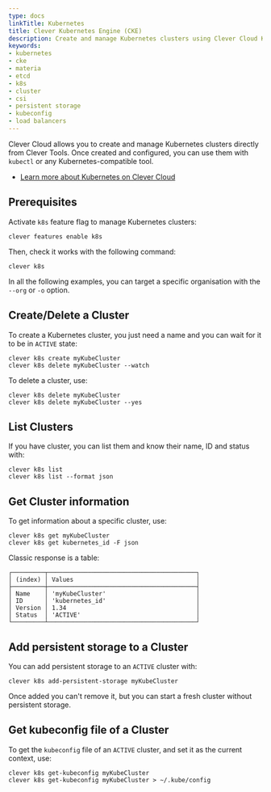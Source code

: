 ```yaml
---
type: docs
linkTitle: Kubernetes
title: Clever Kubernetes Engine (CKE)
description: Create and manage Kubernetes clusters using Clever Cloud Kubernetes Engine from Clever Tools
keywords:
- kubernetes
- cke
- materia
- etcd
- k8s
- cluster
- csi
- persistent storage
- kubeconfig
- load balancers
---
```


Clever Cloud allows you to create and manage Kubernetes clusters directly from Clever Tools. Once created and configured, you can use them with `kubectl` or any Kubernetes-compatible tool.

- [Learn more about Kubernetes on Clever Cloud](/doc/kubernetes/)

## Prerequisites

Activate `k8s` feature flag to manage Kubernetes clusters:

```
clever features enable k8s
```

Then, check it works with the following command:

```
clever k8s
```

In all the following examples, you can target a specific organisation with the `--org` or `-o` option.

## Create/Delete a Cluster

To create a Kubernetes cluster, you just need a name and you can wait for it to be in `ACTIVE` state:
```
clever k8s create myKubeCluster
clever k8s delete myKubeCluster --watch
```

To delete a cluster, use:
```
clever k8s delete myKubeCluster
clever k8s delete myKubeCluster --yes
```

## List Clusters

If you have cluster, you can list them and know their name, ID and status with:

```
clever k8s list
clever k8s list --format json
```

## Get Cluster information

To get information about a specific cluster, use:

```
clever k8s get myKubeCluster
clever k8s get kubernetes_id -F json
```

Classic response is a table:

```
┌─────────┬─────────────────────────────────────────┐
│ (index) │ Values                                  │
├─────────┼─────────────────────────────────────────┤
│ Name    │ 'myKubeCluster'                         │
│ ID      │ 'kubernetes_id'                         │
│ Version │ 1.34                                    │
│ Status  │ 'ACTIVE'                                │
└─────────┴─────────────────────────────────────────┘
```

## Add persistent storage to a Cluster

You can add persistent storage to an `ACTIVE` cluster with:

```
clever k8s add-persistent-storage myKubeCluster
```

Once added you can't remove it, but you can start a fresh cluster without persistent storage.

## Get kubeconfig file of a Cluster

To get the `kubeconfig` file of an `ACTIVE` cluster, and set it as the current context, use:

```
clever k8s get-kubeconfig myKubeCluster
clever k8s get-kubeconfig myKubeCluster > ~/.kube/config
```
